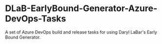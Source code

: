 # DLaB-EarlyBound-Generator-Azure-DevOps-Tasks
A set of Azure DevOps build and release tasks for using Daryl LaBar's Early Bound Generator.

